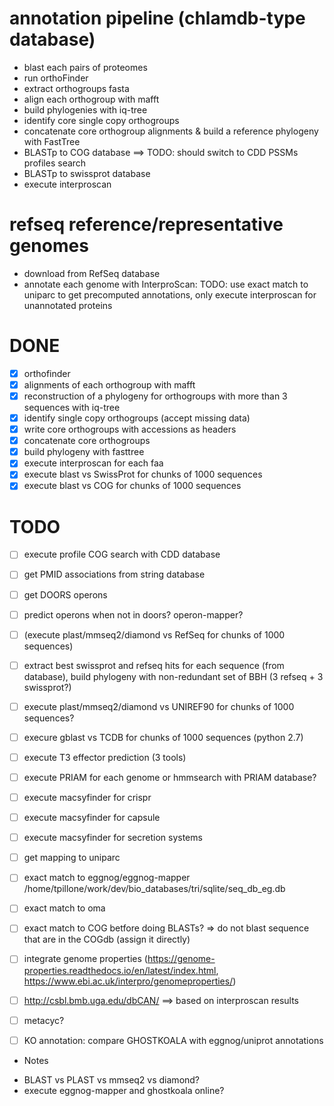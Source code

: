 
# annotation pipeline (chlamdb-type database)

- blast each pairs of proteomes
- run orthoFinder
- extract orthogroups fasta
- align each orthogroup with mafft
- build phylogenies with iq-tree
- identify core single copy orthogroups
- concatenate core orthogroup alignments & build a reference phylogeny with FastTree
- BLASTp to COG database ==> TODO: should switch to CDD PSSMs profiles search
- BLASTp to swissprot database 
- execute interproscan  

# refseq reference/representative genomes

- download from RefSeq database
- annotate each genome with InterproScan: TODO: use exact match to uniparc to get precomputed annotations, only execute interproscan for unannotated proteins

# DONE

- [X] orthofinder
- [X] alignments of each orthogroup with mafft
- [X] reconstruction of a phylogeny for orthogroups with more than 3 sequences with iq-tree
- [X] identify single copy orthogroups (accept missing data)
- [X] write core orthogroups with accessions as headers
- [X] concatenate core orthogroups
- [X] build phylogeny with fasttree
- [X] execute interproscan for each faa
- [X] execute blast vs SwissProt for chunks of 1000 sequences
- [X] execute blast vs COG for chunks of 1000 sequences

# TODO


- [ ] execute profile COG search with CDD database
- [ ] get PMID associations from string database
- [ ] get DOORS operons
- [ ] predict operons when not in doors? operon-mapper?

- [ ] (execute plast/mmseq2/diamond vs RefSeq for chunks of 1000 sequences)
- [ ] extract best swissprot and refseq hits for each sequence (from database), build phylogeny with non-redundant set of BBH (3 refseq + 3 swissprot?)
- [ ] execute plast/mmseq2/diamond vs UNIREF90 for chunks of 1000 sequences?
- [ ] execure gblast vs TCDB for chunks of 1000 sequences (python 2.7)
- [ ] execute T3 effector prediction (3 tools)
- [ ] execute PRIAM for each genome or hmmsearch with PRIAM database?
- [ ] execute macsyfinder for crispr
- [ ] execute macsyfinder for capsule
- [ ] execute macsyfinder for secretion systems
- [ ] get mapping to uniparc
- [ ] exact match to eggnog/eggnog-mapper /home/tpillone/work/dev/bio_databases/tri/sqlite/seq_db_eg.db
- [ ] exact match to oma
- [ ] exact match to COG betfore doing BLASTs? => do not blast sequence that are in the COGdb (assign it directly)
- [ ] integrate genome properties (https://genome-properties.readthedocs.io/en/latest/index.html, https://www.ebi.ac.uk/interpro/genomeproperties/)
- [ ] http://csbl.bmb.uga.edu/dbCAN/ ==> based on interproscan results
- [ ] metacyc?
- [ ] KO annotation: compare GHOSTKOALA with eggnog/uniprot annotations

* Notes

- BLAST vs PLAST vs mmseq2 vs diamond?
- execute eggnog-mapper and ghostkoala online?
